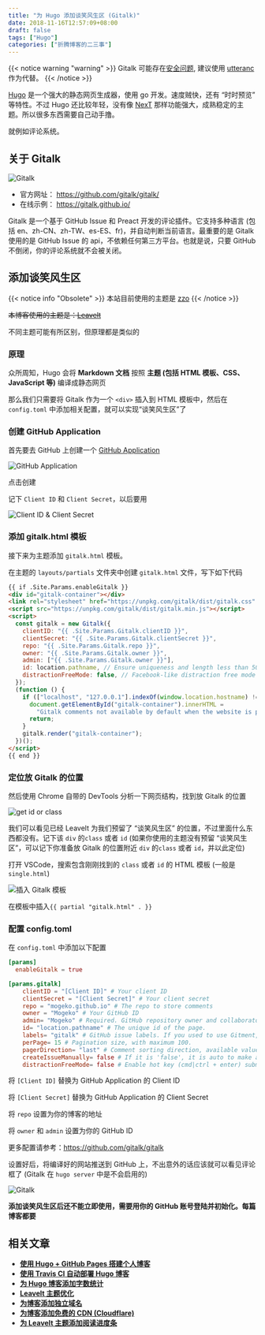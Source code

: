 ```yaml
---
title: "为 Hugo 添加谈笑风生区 (Gitalk)"
date: 2018-11-16T12:57:09+08:00
draft: false
tags: ["Hugo"]
categories: ["折腾博客的二三事"]
---
```


{{< notice warning "warning" >}}
Gitalk 可能存在[安全问题](https://github.com/gitalk/gitalk/issues/339), 建议使用 [utteranc](https://utteranc.es) 作为代替。
{{< /notice >}}

[Hugo](https://gohugo.io) 是一个强大的静态网页生成器，使用 go 开发。速度贼快，还有 “时时预览” 等特性。不过 Hugo 还比较年轻，没有像 [NexT](https://theme-next.iissnan.com) 那样功能强大，成熟稳定的主题。所以很多东西需要自己动手撸。

就例如评论系统。

<!-- more -->

## 关于 Gitalk

![Gitalk](https://mogeko.github.io/blog-images/r/024/gitalk.png)

- 官方网址： <https://github.com/gitalk/gitalk/>
- 在线示例： <https://gitalk.github.io/>

Gitalk 是一个基于 GitHub Issue 和 Preact 开发的评论插件。它支持多种语言 (包括 en、zh-CN、zh-TW、es-ES、fr)，并自动判断当前语言。最重要的是 Gitalk 使用的是 GitHub Issue 的 api，不依赖任何第三方平台。也就是说，只要 GitHub 不倒闭，你的评论系统就不会被关闭。

## 添加谈笑风生区

{{< notice info "Obsolete" >}}
本站目前使用的主题是 [zzo](https://github.com/zzossig/hugo-theme-zzo)
{{< /notice >}}

~~本博客使用的主题是：[Leavelt](https://github.com/liuzc/LeaveIt)~~

不同主题可能有所区别，但原理都是类似的

### 原理

众所周知，Hugo 会将 **Markdown 文档** 按照 **主题 (包括 HTML 模板、CSS、JavaScript 等)** 编译成静态网页

那么我们只需要将 Gitalk 作为一个 `<div>` 插入到 HTML 模板中，然后在 `config.toml` 中添加相关配置，就可以实现“谈笑风生区”了

### 创建 GitHub Application

首先要去 GitHub 上创建一个 [GitHub Application](https://github.com/settings/applications/new)

![GitHub Application](https://mogeko.github.io/blog-images/r/024/get_GitHub_Application.png)

点击创建

记下 `Client ID` 和 `Client Secret`，以后要用

![Client ID & Client Secret](https://mogeko.github.io/blog-images/r/024/get_id&secret.png)

### 添加 gitalk.html 模板

接下来为主题添加 `gitalk.html` 模板。

在主题的 `layouts/partials` 文件夹中创建 `gitalk.html` 文件，写下如下代码

```html
{{ if .Site.Params.enableGitalk }}
<div id="gitalk-container"></div>
<link rel="stylesheet" href="https://unpkg.com/gitalk/dist/gitalk.css" />
<script src="https://unpkg.com/gitalk/dist/gitalk.min.js"></script>
<script>
  const gitalk = new Gitalk({
    clientID: "{{ .Site.Params.Gitalk.clientID }}",
    clientSecret: "{{ .Site.Params.Gitalk.clientSecret }}",
    repo: "{{ .Site.Params.Gitalk.repo }}",
    owner: "{{ .Site.Params.Gitalk.owner }}",
    admin: ["{{ .Site.Params.Gitalk.owner }}"],
    id: location.pathname, // Ensure uniqueness and length less than 50
    distractionFreeMode: false, // Facebook-like distraction free mode
  });
  (function () {
    if (["localhost", "127.0.0.1"].indexOf(window.location.hostname) != -1) {
      document.getElementById("gitalk-container").innerHTML =
        "Gitalk comments not available by default when the website is previewed locally.";
      return;
    }
    gitalk.render("gitalk-container");
  })();
</script>
{{ end }}
```

### 定位放 Gitalk 的位置

然后使用 Chrome 自带的 DevTools 分析一下网页结构，找到放 Gitalk 的位置

![get id or class](https://mogeko.github.io/blog-images/r/024/get_class.png)

我们可以看见已经 Leavelt 为我们预留了 “谈笑风生区” 的位置，不过里面什么东西都没有。记下该 `div` 的`class` 或者 `id` (如果你使用的主题没有预留 “谈笑风生区”，可以记下你准备放 Gitalk 的位置附近 `div` 的`class` 或者 `id`，并以此定位)

打开 VSCode，搜索包含刚刚找到的 `class` 或者 `id` 的 HTML 模板 (一般是 `single.html`)

![插入 Gitalk 模板](https://mogeko.github.io/blog-images/r/024/set_div.png)

在模板中插入`{{ partial "gitalk.html" . }}`

### 配置 config.toml

在 `config.toml` 中添加以下配置

```toml
[params]
  enableGitalk = true

[params.gitalk]
    clientID = "[Client ID]" # Your client ID
    clientSecret = "[Client Secret]" # Your client secret
    repo = "mogeko.github.io" # The repo to store comments
    owner = "Mogeko" # Your GitHub ID
    admin= "Mogeko" # Required. GitHub repository owner and collaborators. (Users who having write access to this repository)
    id= "location.pathname" # The unique id of the page.
    labels= "gitalk" # GitHub issue labels. If you used to use Gitment, you can change it
    perPage= 15 # Pagination size, with maximum 100.
    pagerDirection= "last" # Comment sorting direction, available values are 'last' and 'first'.
    createIssueManually= false # If it is 'false', it is auto to make a GitHub issue when the administrators login.
    distractionFreeMode= false # Enable hot key (cmd|ctrl + enter) submit comment.
```

将 `[Client ID]` 替换为 GitHub Application 的 Client ID

将 `[Client Secret]` 替换为 GitHub Application 的 Client Secret

将 `repo` 设置为你的博客的地址

将 `owner` 和 `admin` 设置为你的 GitHub ID

更多配置请参考：<https://github.com/gitalk/gitalk>

设置好后，将编译好的网站推送到 GitHub 上，不出意外的话应该就可以看见评论框了 (Gitalk 在 `hugo server` 中是不会启用的)

![Gitalk](https://mogeko.github.io/blog-images/r/024/done.png)

**添加谈笑风生区后还不能立即使用，需要用你的 GitHub 账号登陆并初始化。每篇博客都要**

## 相关文章

- [**使用 Hugo + GitHub Pages 搭建个人博客**](https://mogeko.github.io/2018/018/)
- [**使用 Travis CI 自动部署 Hugo 博客**](https://mogeko.github.io/2018/028/)
- [**为 Hugo 博客添加字数统计**](https://mogeko.github.io/2018/033/)
- [**Leavelt 主题优化**](https://mogeko.github.io/2018/025/)
- [**为博客添加独立域名**](https://mogeko.github.io/2019/048/)
- [**为博客添加免费的 CDN (Cloudflare)**](https://mogeko.github.io/2019/056/)
- [**为 LeaveIt 主题添加阅读进度条**](https://mogeko.github.io/2019/070/)
